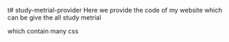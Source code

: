 t# study-metrial-provider
Here we provide the code of my website which can be give the all study metrial 

 
which contain many css
